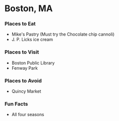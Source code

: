 # Boston, MA

### Places to Eat
- Mike's Pastry (Must try the Chocolate chip cannoli)
- J. P. Licks ice cream

### Places to Visit
- Boston Public Library
- Fenway Park

### Places to Avoid
- Quincy Market

### Fun Facts
- All four seasons
